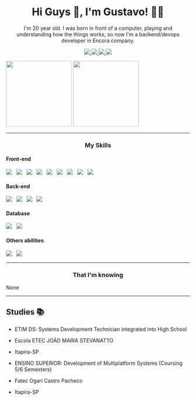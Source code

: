 
<h1 align='center'>Hi Guys 👋, I'm Gustavo! 👦🏻</h1>

<p align='center'>
I'm 20 year old. I was born in front of a computer, playing and understanding how the things works, so now I'm a backend/devops developer in Encora company.
</p>

<p align='center'>
    <a href="https://github.com/CoderGustavo/">
        <img src="https://img.shields.io/badge/Github-000?style=for-the-badge&logo=github&logoColor=white" />
    </a>
    <a href="https://www.linkedin.com/in/gustavo-ornaghi-antunes-713ba91b3/">
        <img src="https://img.shields.io/badge/LinkedIn-blue?style=for-the-badge&logo=linkedIn&logoColor=white" />
    </a>
    <a href="https://www.instagram.com/codergustavo/">
        <img src="https://img.shields.io/badge/Instagram-1ca0f1?style=for-the-badge&logo=instagram&logoColor=white" />
    </a>
    <a href="https://www.tiktok.com/@codergustavo">
        <img src="https://img.shields.io/badge/TikTok-be2edd?style=for-the-badge&logo=tiktok&logoColor=white" />
    </a>
</p>

<div>
    <img height="180em" src="https://github-readme-stats.vercel.app/api?username=CoderGustavo&show_icons=true&theme=github_dark&include_all_commits=true&count_private=true"/>
    <img height="180em" src="https://github-readme-stats.vercel.app/api/top-langs/?username=CoderGustavo&layout=compact&theme=github_dark" />
</div>

<hr>

<h3 align='center'>My Skills</h3> 

<h4> Front-end</h4>
<p>
    <img src="https://img.shields.io/badge/html5%20-%23e34f26.svg?&style=for-the-badge&logo=html5&logoColor=white" />&nbsp;&nbsp;
    <img src="https://img.shields.io/badge/CSS3-1572B6?&style=for-the-badge&logo=css3&logoColor=white" />&nbsp;&nbsp;
    <img src="https://img.shields.io/badge/JavaScript-F7DF1E?style=for-the-badge&logo=javascript&logoColor=black" />&nbsp;&nbsp;
    <img src="https://img.shields.io/badge/JQuery-3498db?style=for-the-badge&logo=jquery&logoColor=white" />&nbsp;&nbsp;
    <img src="https://img.shields.io/badge/BootStrap-563D7C?style=for-the-badge&logo=bootstrap&logoColor=white" />&nbsp;&nbsp;
    <img src="https://img.shields.io/badge/Tailwind_CSS-3498db?style=for-the-badge&logo=tailwind-css&logoColor=white" />&nbsp;&nbsp;
    <img src="https://img.shields.io/badge/React-20232A?style=for-the-badge&logo=react&logoColor=61DAFB" />&nbsp;&nbsp;
    <img src="https://img.shields.io/badge/styled--components-20232A?style=for-the-badge&logo=styled-components&logoColor=61DAFB" />&nbsp;&nbsp;
    <img src="https://img.shields.io/badge/Next-20232A?style=for-the-badge&logo=next.js&logoColor=white" />
</p>
            
<h4> Back-end</h4>
<p>
    <img src="https://img.shields.io/badge/PHP-9b59b6?style=for-the-badge&logo=php&logoColor=white" />&nbsp;&nbsp;
    <img src="https://img.shields.io/badge/Laravel-e74c3c?style=for-the-badge&logo=laravel&logoColor=white" />&nbsp;&nbsp;
    <img src="https://img.shields.io/badge/Python-1572B6?style=for-the-badge&logo=python&logoColor=white" />&nbsp;&nbsp;
    <img src="https://img.shields.io/badge/FastApi-009485?style=for-the-badge&logo=fastapi&logoColor=white" />&nbsp;&nbsp;
</p>

<h4> Database</h4>
<p>
    <img src="https://img.shields.io/badge/MySql-3498db?style=for-the-badge&logo=mysql&logoColor=white" />&nbsp;&nbsp;
    <img src="https://img.shields.io/badge/MongoDB-00ED64?style=for-the-badge&logo=mongodb&logoColor=white" />&nbsp;&nbsp;
</p>

<h4> Others abilities</h4>
<p>
    <img src="https://img.shields.io/badge/Kubernetes-1d63ed?style=for-the-badge&logo=kubernetes&logoColor=white" />&nbsp;&nbsp;
    <img src="https://img.shields.io/badge/Docker-1d63ed?style=for-the-badge&logo=docker&logoColor=white" />&nbsp;&nbsp;
</p>

<hr>

<h3 align='center'>That I'm knowing</h3>

<p>
    None
</p>

<hr>

## Studies 📚

- ETIM DS: Systems Development Technician integrated into High School
- Escola ETEC JOÃO MARIA STEVANATTO
- Itapira-SP

- ENSINO SUPERIOR: Development of Multiplatform Systems (Coursing 5/6 Semesters)
- Fatec Ogari Castro Pacheco
- Itapira-SP

